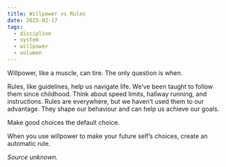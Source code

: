```yaml
---
title: Willpower vs Rules
date: 2025-02-17
tags:
  - discipline
  - system
  - willpower
  - volumen
---
```


Willpower, like a muscle, can tire. The only question is when.

Rules, like guidelines, help us navigate life. We’ve been taught to follow them since childhood. Think about speed limits, hallway running, and instructions. Rules are everywhere, but we haven’t used them to our advantage. They shape our behaviour and can help us achieve our goals.

Make good choices the default choice.

When you use willpower to make your future self’s choices, create an automatic rule.

*Source unknown.*
